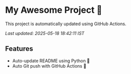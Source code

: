 # My Awesome Project 🚀

This project is automatically updated using GitHub Actions.

_Last updated: 2025-05-18 18:42:11 IST_

## Features
- Auto-update README using Python 🐍
- Auto Git push with GitHub Actions 🤖
